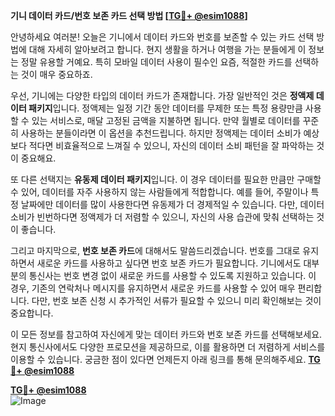 **기니 데이터 카드/번호 보존 카드 선택 방법 [[TG💪+ @esim1088](https://t.me/s/esim1088)]**

안녕하세요 여러분! 오늘은 기니에서 데이터 카드와 번호를 보존할 수 있는 카드 선택 방법에 대해 자세히 알아보려고 합니다. 현지 생활을 하거나 여행을 가는 분들에게 이 정보는 정말 유용할 거예요. 특히 모바일 데이터 사용이 필수인 요즘, 적절한 카드를 선택하는 것이 매우 중요하죠.

우선, 기니에는 다양한 타입의 데이터 카드가 존재합니다. 가장 일반적인 것은 **정액제 데이터 패키지**입니다. 정액제는 일정 기간 동안 데이터를 무제한 또는 특정 용량만큼 사용할 수 있는 서비스로, 매달 고정된 금액을 지불하면 됩니다. 만약 월별로 데이터를 꾸준히 사용하는 분들이라면 이 옵션을 추천드립니다. 하지만 정액제는 데이터 소비가 예상보다 적다면 비효율적으로 느껴질 수 있으니, 자신의 데이터 소비 패턴을 잘 파악하는 것이 중요해요.

또 다른 선택지는 **유동제 데이터 패키지**입니다. 이 경우 데이터를 필요한 만큼만 구매할 수 있어, 데이터를 자주 사용하지 않는 사람들에게 적합합니다. 예를 들어, 주말이나 특정 날짜에만 데이터를 많이 사용한다면 유동제가 더 경제적일 수 있습니다. 다만, 데이터 소비가 빈번하다면 정액제가 더 저렴할 수 있으니, 자신의 사용 습관에 맞춰 선택하는 것이 좋습니다.

그리고 마지막으로, **번호 보존 카드**에 대해서도 말씀드리겠습니다. 번호를 그대로 유지하면서 새로운 카드를 사용하고 싶다면 번호 보존 카드가 필요합니다. 기니에서도 대부분의 통신사는 번호 변경 없이 새로운 카드를 사용할 수 있도록 지원하고 있습니다. 이 경우, 기존의 연락처나 메시지를 유지하면서 새로운 카드를 사용할 수 있어 매우 편리합니다. 다만, 번호 보존 신청 시 추가적인 서류가 필요할 수 있으니 미리 확인해보는 것이 중요합니다.

이 모든 정보를 참고하여 자신에게 맞는 데이터 카드와 번호 보존 카드를 선택해보세요. 현지 통신사에서도 다양한 프로모션을 제공하므로, 이를 활용하면 더 저렴하게 서비스를 이용할 수 있습니다. 궁금한 점이 있다면 언제든지 아래 링크를 통해 문의해주세요. **[TG💪+ @esim1088](https://t.me/s/esim1088)**

**[TG💪+ @esim1088](https://t.me/s/esim1088)**  
![Image](https://i.postimg.cc/Y0z9fWf4/image.png)